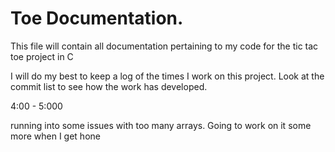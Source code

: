# Toe Documentation.
This file will contain all documentation pertaining to my code for the tic tac toe project in C

I will do my best to keep a log of the times I work on this project. Look at the commit list to see how the work has developed.

4:00 - 5:000

running into some issues with too many arrays. Going to work on it some more when I get hone